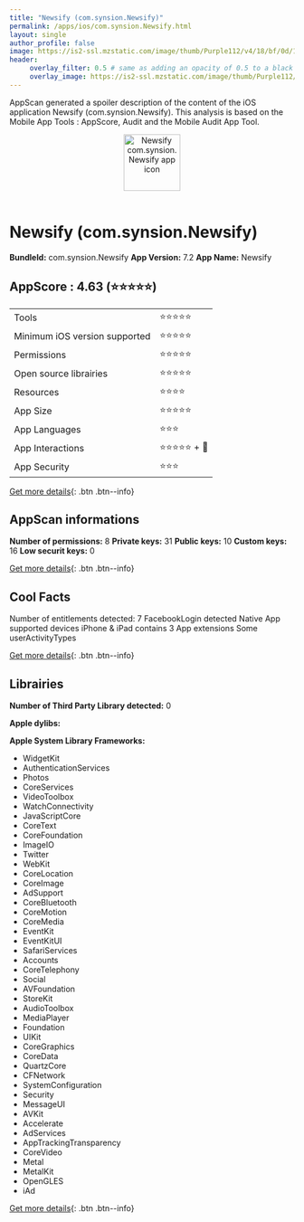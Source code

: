 ```yaml
---
title: "Newsify (com.synsion.Newsify)"
permalink: /apps/ios/com.synsion.Newsify.html
layout: single
author_profile: false
image: https://is2-ssl.mzstatic.com/image/thumb/Purple112/v4/18/bf/0d/18bf0df5-d271-a6fa-f36c-bc632307f4e0/AppIcon-1x_U007emarketing-0-7-0-85-220.png/512x512bb.jpg
header: 
     overlay_filter: 0.5 # same as adding an opacity of 0.5 to a black background
     overlay_image: https://is2-ssl.mzstatic.com/image/thumb/Purple112/v4/18/bf/0d/18bf0df5-d271-a6fa-f36c-bc632307f4e0/AppIcon-1x_U007emarketing-0-7-0-85-220.png/512x512bb.jpg
---
```

AppScan generated a spoiler description of the content of the iOS application Newsify (com.synsion.Newsify). This analysis is based on the Mobile App Tools : AppScore, Audit and the Mobile Audit App Tool.

  
  
<div style="text-align: center;"><img src="https://is2-ssl.mzstatic.com/image/thumb/Purple112/v4/18/bf/0d/18bf0df5-d271-a6fa-f36c-bc632307f4e0/AppIcon-1x_U007emarketing-0-7-0-85-220.png/512x512bb.jpg" width="100" height="100" alt="Newsify com.synsion.Newsify app icon"></div></br>
  
# Newsify (com.synsion.Newsify)

**BundleId:** com.synsion.Newsify
**App Version:** 7.2
**App Name:** Newsify


## AppScore : 4.63 (⭐️⭐️⭐️⭐️⭐️) 

<table>
<tr><td> Tools </td><td> ⭐️⭐️⭐️⭐️⭐️ </td></tr>
<tr><td> Minimum iOS version supported </td><td> ⭐️⭐️⭐️⭐️⭐️ </td></tr>
<tr><td> Permissions </td><td> ⭐️⭐️⭐️⭐️⭐️ </td></tr>
<tr><td> Open source librairies </td><td> ⭐️⭐️⭐️⭐️⭐️ </td></tr>
<tr><td> Resources </td><td> ⭐️⭐️⭐️⭐️ </td></tr>
<tr><td> App Size </td><td> ⭐️⭐️⭐️⭐️⭐️ </td></tr>
<tr><td> App Languages </td><td> ⭐️⭐️⭐️ </td></tr>
<tr><td> App Interactions </td><td> ⭐️⭐️⭐️⭐️⭐️ + 🌟 </td></tr>
<tr><td> App Security </td><td> ⭐️⭐️⭐️ </td></tr>
</table>

[Get more details](/pricing.html){: .btn .btn--info}  
  
## AppScan informations 

**Number of permissions:** 8
**Private keys:** 31
**Public keys:** 10
**Custom keys:** 16
**Low securit keys:** 0
  
[Get more details](/pricing.html){: .btn .btn--info}

## Cool Facts

Number of entitlements detected: 7
FacebookLogin detected
Native App
supported devices iPhone & iPad
contains 3 App extensions
Some userActivityTypes
  
[Get more details](/pricing.html){: .btn .btn--info}

## Librairies 
**Number of Third Party Library detected:** 0

**Apple dylibs:**


**Apple System Library Frameworks:**
- WidgetKit
- AuthenticationServices
- Photos
- CoreServices
- VideoToolbox
- WatchConnectivity
- JavaScriptCore
- CoreText
- CoreFoundation
- ImageIO
- Twitter
- WebKit
- CoreLocation
- CoreImage
- AdSupport
- CoreBluetooth
- CoreMotion
- CoreMedia
- EventKit
- EventKitUI
- SafariServices
- Accounts
- CoreTelephony
- Social
- AVFoundation
- StoreKit
- AudioToolbox
- MediaPlayer
- Foundation
- UIKit
- CoreGraphics
- CoreData
- QuartzCore
- CFNetwork
- SystemConfiguration
- Security
- MessageUI
- AVKit
- Accelerate
- AdServices
- AppTrackingTransparency
- CoreVideo
- Metal
- MetalKit
- OpenGLES
- iAd


  
[Get more details](/pricing.html){: .btn .btn--info}

